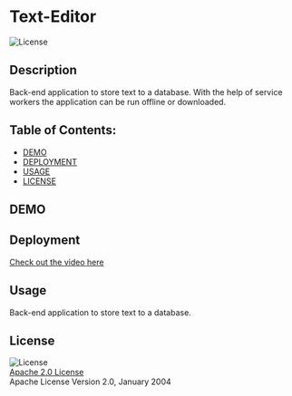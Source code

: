 # Text-Editor

![License](https://img.shields.io/badge/License-Apache_2.0-blue.svg)

## Description

Back-end application to store text to a database. With the help of service workers the application can be run offline or downloaded.

## Table of Contents:

- [DEMO](#demo)
- [DEPLOYMENT](#deployment)
- [USAGE](#usage)
- [LICENSE](#license)

## DEMO

## Deployment

[Check out the video here](https://text-edit-or.herokuapp.com/)

## Usage

Back-end application to store text to a database.

## License

![License](https://img.shields.io/badge/License-Apache_2.0-blue.svg)  
 [Apache 2.0 License](https://opensource.org/licenses/Apache-2.0)  
 Apache License
Version 2.0, January 2004
